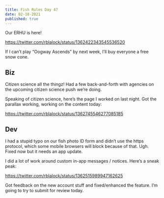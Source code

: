 ```yaml
---
title: Fish Rules Day 47
date: 02-18-2021
published: true
---
```


Our ERHU is here!

https://twitter.com/rblalock/status/1362422343545536520

If I can’t play “Oogway Ascends” by next week, I’ll buy everyone a free snow cone.

## Biz

Citizen science all the thingz!  Had a few back-and-forth with agencies on the upcoming citizen science push we’re doing.

Speaking of citizen science, here’s the page I worked on last night.  Got the parallax working, working on the content today:

https://twitter.com/rblalock/status/1362745546277085185

## Dev

I had a stupid typo on our fish photo ID form and didn’t use the https protocol, which some mobile browsers will block because of that.  Ugh.  Fixed now but it needs an app update.

I did a lot of work around custom in-app messages / notices.  Here’s a sneak peak:

https://twitter.com/rblalock/status/1362515989947162625

Got feedback on the new account stuff and fixed/enhanced the feature.  I’m going to try to submit for review today.
